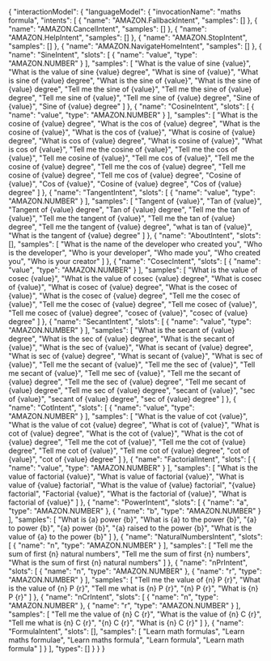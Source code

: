 {
    "interactionModel": {
        "languageModel": {
            "invocationName": "maths formula",
            "intents": [
                {
                    "name": "AMAZON.FallbackIntent",
                    "samples": []
                },
                {
                    "name": "AMAZON.CancelIntent",
                    "samples": []
                },
                {
                    "name": "AMAZON.HelpIntent",
                    "samples": []
                },
                {
                    "name": "AMAZON.StopIntent",
                    "samples": []
                },
                {
                    "name": "AMAZON.NavigateHomeIntent",
                    "samples": []
                },
                {
                    "name": "SineIntent",
                    "slots": [
                        {
                            "name": "value",
                            "type": "AMAZON.NUMBER"
                        }
                    ],
                    "samples": [
                        "What is the value of sine {value}",
                        "What is the value of sine {value} degree",
                        "What is sine of {value}",
                        "What is sine of {value} degree",
                        "What is the sine of {value}",
                        "What is the sine of {value} degree",
                        "Tell me the sine of {value}",
                        "Tell me the sine of {value} degree",
                        "Tell me sine of {value}",
                        "Tell me sine of {value} degree",
                        "Sine of {value}",
                        "Sine of {value} degree"
                    ]
                },
                {
                    "name": "CosineIntent",
                    "slots": [
                        {
                            "name": "value",
                            "type": "AMAZON.NUMBER"
                        }
                    ],
                    "samples": [
                        "What is the cosine of {value} degree",
                        "What is the cos of {value} degree",
                        "What is the cosine of {value}",
                        "What is the cos of {value}",
                        "What is cosine of {value} degree",
                        "What is cos of {value} degree",
                        "What is cosine of {value}",
                        "What is cos of {value}",
                        "Tell me the cosine of {value}",
                        "Tell me the cos of {value}",
                        "Tell me cosine of {value}",
                        "Tell me cos of {value}",
                        "Tell me the cosine of {value} degree",
                        "Tell me the cos of {value} degree",
                        "Tell me cosine of {value} degree",
                        "Tell me cos of {value} degree",
                        "Cosine of {value}",
                        "Cos of {value}",
                        "Cosine of {value} degree",
                        "Cos of {value} degree"
                    ]
                },
                {
                    "name": "TangentIntent",
                    "slots": [
                        {
                            "name": "value",
                            "type": "AMAZON.NUMBER"
                        }
                    ],
                    "samples": [
                        "Tangent of {value}",
                        "Tan of {value}",
                        "Tangent of {value} degree",
                        "Tan of {value} degree",
                        "Tell me the tan of {value}",
                        "Tell me the tangent of {value}",
                        "Tell me the tan of {value} degree",
                        "Tell me the tangent of {value} degree",
                        "what is tan of {value}",
                        "What is the tangent of {value} degree"
                    ]
                },
                {
                    "name": "AboutIntent",
                    "slots": [],
                    "samples": [
                        "What is the name of the developer who created you",
                        "Who is the developer",
                        "Who is your developer",
                        "Who made you",
                        "Who created you",
                        "Who is your creator"
                    ]
                },
                {
                    "name": "CosecIntent",
                    "slots": [
                        {
                            "name": "value",
                            "type": "AMAZON.NUMBER"
                        }
                    ],
                    "samples": [
                        "What is the value of cosec {value}",
                        "What is the value of cosec {value} degree",
                        "What is cosec of {value}",
                        "What is cosec of {value} degree",
                        "What is the cosec of {value}",
                        "What is the cosec of {value} degree",
                        "Tell me the cosec of {value}",
                        "Tell me the cosec of {value} degree",
                        "Tell me cosec of {value}",
                        "Tell me cosec of {value} degree",
                        "cosec of {value}",
                        "cosec of {value} degree"
                    ]
                },
                {
                    "name": "SecantIntent",
                    "slots": [
                        {
                            "name": "value",
                            "type": "AMAZON.NUMBER"
                        }
                    ],
                    "samples": [
                        "What is the secant of {value} degree",
                        "What is the sec of {value} degree",
                        "What is the secant of {value}",
                        "What is the sec of {value}",
                        "What is secant of {value} degree",
                        "What is sec of {value} degree",
                        "What is secant of {value}",
                        "What is sec of {value}",
                        "Tell me the secant of {value}",
                        "Tell me the sec of {value}",
                        "Tell me secant of {value}",
                        "Tell me sec of {value}",
                        "Tell me the secant of {value} degree",
                        "Tell me the sec of {value} degree",
                        "Tell me secant of {value} degree",
                        "Tell me sec of {value} degree",
                        "secant of {value}",
                        "sec of {value}",
                        "secant of {value} degree",
                        "sec of {value} degree"
                    ]
                },
                {
                    "name": "CotIntent",
                    "slots": [
                        {
                            "name": "value",
                            "type": "AMAZON.NUMBER"
                        }
                    ],
                    "samples": [
                        "What is the value of cot {value}",
                        "What is the value of cot {value} degree",
                        "What is cot of {value}",
                        "What is cot of {value} degree",
                        "What is the cot of {value}",
                        "What is the cot of {value} degree",
                        "Tell me the cot of {value}",
                        "Tell me the cot of {value} degree",
                        "Tell me cot of {value}",
                        "Tell me cot of {value} degree",
                        "cot of {value}",
                        "cot of {value} degree"
                    ]
                },
                {
                    "name": "FactorialIntent",
                    "slots": [
                        {
                            "name": "value",
                            "type": "AMAZON.NUMBER"
                        }
                    ],
                    "samples": [
                        "What is the value of factorial {value}",
                        "What is value of factorial {value}",
                        "What is value of {value} factorial",
                        "What is the value of {value} factorial",
                        "{value} factorial",
                        "Factorial {value}",
                        "What is the factorial of {value}",
                        "What is factorial of {value}"
                    ]
                },
                {
                    "name": "PowerIntent",
                    "slots": [
                        {
                            "name": "a",
                            "type": "AMAZON.NUMBER"
                        },
                        {
                            "name": "b",
                            "type": "AMAZON.NUMBER"
                        }
                    ],
                    "samples": [
                        "What is {a} power {b}",
                        "What is {a} to the power {b}",
                        "{a} to power {b}",
                        "{a} power {b}",
                        "{a} raised to the power {b}",
                        "What is the value of {a} to the power {b}"
                    ]
                },
                {
                    "name": "NaturalNumbersIntent",
                    "slots": [
                        {
                            "name": "n",
                            "type": "AMAZON.NUMBER"
                        }
                    ],
                    "samples": [
                        "Tell me the sum of first {n} natural numbers",
                        "Tell me the sum of first {n} numbers",
                        "What is the sum of first {n} natural numbers"
                    ]
                },
                {
                    "name": "nPrIntent",
                    "slots": [
                        {
                            "name": "n",
                            "type": "AMAZON.NUMBER"
                        },
                        {
                            "name": "r",
                            "type": "AMAZON.NUMBER"
                        }
                    ],
                    "samples": [
                        "Tell me the value of {n} P {r}",
                        "What is the value of {n} P {r}",
                        "Tell me what is {n} P {r}",
                        "{n} P {r}",
                        "What is {n} P {r}"
                    ]
                },
                {
                    "name": "nCrIntent",
                    "slots": [
                        {
                            "name": "n",
                            "type": "AMAZON.NUMBER"
                        },
                        {
                            "name": "r",
                            "type": "AMAZON.NUMBER"
                        }
                    ],
                    "samples": [
                        "Tell me the value of {n} C {r}",
                        "What is the value of {n} C {r}",
                        "Tell me what is {n} C {r}",
                        "{n} C {r}",
                        "What is {n} C {r}"
                    ]
                },
                {
                    "name": "FormulaIntent",
                    "slots": [],
                    "samples": [
                        "Learn math formulas",
                        "Learn maths formulae",
                        "Learn maths formula",
                        "Learn formula",
                        "Learn math formula"
                    ]
                }
            ],
            "types": []
        }
    }
}